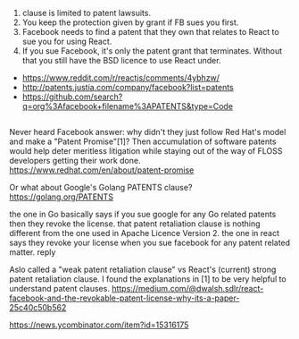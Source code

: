 1. clause is limited to patent lawsuits.
2. You keep the protection given by grant if FB sues you first.
3. Facebook needs to find a patent that they own that relates to React to sue you for using React.
4. If you sue Facebook, it's only the patent grant that terminates. Without that you still have the BSD licence to use React under.

- https://www.reddit.com/r/reactjs/comments/4ybhzw/
- http://patents.justia.com/company/facebook?list=patents
- https://github.com/search?q=org%3Afacebook+filename%3APATENTS&type=Code

##

Never heard Facebook answer: why didn't they just follow Red Hat's model and make a "Patent Promise"[1]?
Then accumulation of software patents would help deter meritless litigation while staying out of the way of FLOSS developers getting their work done.
https://www.redhat.com/en/about/patent-promise

Or what about Google's Golang PATENTS clause?
https://golang.org/PATENTS

the one in Go basically says if you sue google for any Go related patents then they revoke the license. that patent retaliation clause is nothing different from the one used in Apache Licence Version 2. the one in react says they revoke your license when you sue facebook for any patent related matter.
reply

Aslo called a "weak patent retaliation clause" vs React's (current) strong patent retaliation clause. I found the explanations in [1] to be very helpful to understand patent clauses. https://medium.com/@dwalsh.sdlr/react-facebook-and-the-revokable-patent-license-why-its-a-paper-25c40c50b562

https://news.ycombinator.com/item?id=15316175
